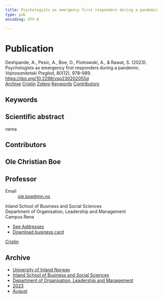 ```yaml
---
title: Psychologists as emergency first responders during a pandemic
type: pub
encoding: UTF-8

---
```

<h1>Publication</h1>
<article id="csl-bib-container-XKZNTUF2" class="csl-bib-container">
  <div class="csl-bib-body"> <div class="csl-entry">Deshpande, A., Pesic, A., Boe, O., Piotrowski, A., &#38; Rawat, S. (2023). Psychologists as emergency first responders during a pandemic. <i>Vojnosanitetski Pregled</i>, <i>80</i>(12), 978–989. <a href="https://doi.org/10.2298/vsp230202055d">https://doi.org/10.2298/vsp230202055d</a></div> </div>
  <div class="csl-bib-buttons">
    <a href="#taxonomy-article-XKZNTUF2" alt="archive" class="csl-bib-button">Archive</a>
    <a href="https://app.cristin.no/results/show.jsf?id=2167687" alt="Cristin" class="csl-bib-button">Cristin</a>
    <a href="http://zotero.org/groups/5881554/items/XKZNTUF2" alt="Zotero" class="csl-bib-button">Zotero</a>
    <a href="#keywords-article-XKZNTUF2" alt="keywords" class="csl-bib-button">Keywords</a>
    <a href="#contributors-article-XKZNTUF2" alt="contributors" class="csl-bib-button">Contributors</a>
  </div>
  <div id="csl-bib-meta-container-XKZNTUF2"></div>
</article>
<div id="csl-bib-meta-XKZNTUF2" class="csl-bib-meta">
  <article id="keywords-article-XKZNTUF2" class="keywords-article">
    <h1>Keywords</h1>
    
  </article>
  <article id="abstract-article-XKZNTUF2" class="abstract-article">
    <h1>Scientific abstract</h1>
    nema
  </article>
  <article id="contributors-article-XKZNTUF2" class="contributors-article">
    <h1>Contributors</h1>
    <div class="personas"> <div class="vrtx-hinn-person-card"> <div class="photo"> <i class="lar la-user-circle missing-person"></i> </div> <div class="info"> <hgroup><h1>Ole Christian Boe</h1> <h2>Professor</h2> </hgroup><dl> <dt>Email</dt> <dd> <a href="mailto:ole.boe@inn.no">ole.boe@inn.no</a> </dd> </dl> <p> Inland School of Business and Social Sciences<br> Department of Organisation, Leadership and Management<br> Campus Rena </p> <ul class="vrtx-hinn-links"> <li><a href="https://www.inn.no/english/find-an-employee/ole-boe.html#vrtx-hinn-addresses">See Addresses</a></li> <li><a href="https://www.inn.no/english/find-an-employee/ole-boe.html?vrtx=vcf">Download business card</a></li> </ul> </div> </div> <a href="https://app.cristin.no/persons/show.jsf?id=603087" alt="Cristin URL" class="personas-cristin">Cristin</a> </div>
  </article>
  <article id="taxonomy-article-XKZNTUF2" class="taxonomy-article">
    <h1>Archive</h1>
    <ul>
      <li>
        <a href="/en/archive/?key=3DCRN523">University of Inland Norway</a>
      </li>
      <li>
        <a href="/en/archive/?key=DU8Q9LN9">Inland School of Business and Social Sciences</a>
      </li>
      <li>
        <a href="/en/archive/?key=4LUWR3ZM">Department of Organisation, Leadership and Management</a>
      </li>
      <li>
        <a href="/en/archive/?key=THVQJFRI">2023</a>
      </li>
      <li>
        <a href="/en/archive/?key=D9DGSFA7">August</a>
      </li>
    </ul>
  </article>
</div>
